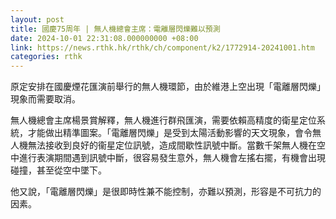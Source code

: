 ```yaml
---
layout: post
title: 國慶75周年 | 無人機總會主席：電離層閃爍難以預測
date: 2024-10-01 22:31:08.000000000 +08:00
link: https://news.rthk.hk/rthk/ch/component/k2/1772914-20241001.htm
categories: rthk
---
```


原定安排在國慶煙花匯演前舉行的無人機環節，由於維港上空出現「電離層閃爍」現象而需要取消。

無人機總會主席楊景賞解釋，無人機進行群飛匯演，需要依賴高精度的衛星定位系統，才能做出精準圖案。「電離層閃爍」是受到太陽活動影響的天文現象，會令無人機無法接收到良好的衞星定位訊號，造成間歇性訊號中斷。當數千架無人機在空中進行表演期間遇到訊號中斷，很容易發生意外，無人機會左搖右擺，有機會出現碰撞，甚至從空中墜下。

他又說，「電離層閃爍」是很即時性兼不能控制，亦難以預測，形容是不可抗力的因素。
